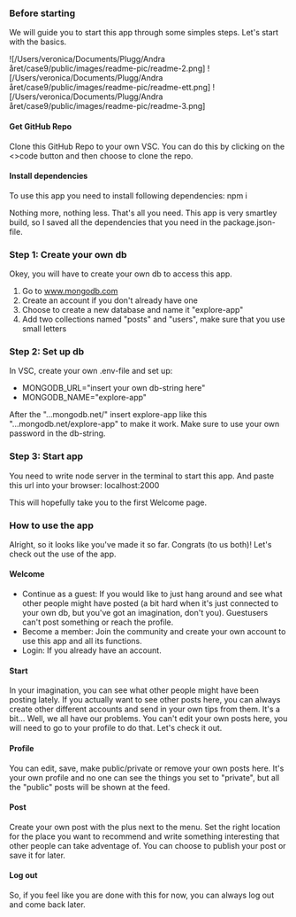 ### Before starting 
We will guide you to start this app through some simples steps. Let's start with the basics. 

![/Users/veronica/Documents/Plugg/Andra året/case9/public/images/readme-pic/readme-2.png]
![/Users/veronica/Documents/Plugg/Andra året/case9/public/images/readme-pic/readme-ett.png]
![/Users/veronica/Documents/Plugg/Andra året/case9/public/images/readme-pic/readme-3.png]

#### Get GitHub Repo
Clone this GitHub Repo to your own VSC. You can do this by clicking on the <>code button and then choose to clone the repo.

#### Install dependencies
To use this app you need to install following dependencies: 
npm i 

Nothing more, nothing less. That's all you need. This app is very smartley build, so I saved all the dependencies that you need in the package.json-file.

### Step 1: Create your own db
Okey, you will have to create your own db to access this app. 

1. Go to www.mongodb.com
2. Create an account if you don't already have one
3. Choose to create a new database and name it "explore-app"
4. Add two collections named "posts" and "users", make sure that you use small letters

### Step 2: Set up db
In VSC, create your own .env-file and set up:
* MONGODB_URL="insert your own db-string here"
* MONGODB_NAME="explore-app"

After the "...mongodb.net/" insert explore-app like this "...mongodb.net/explore-app" to make it work.
Make sure to use your own password in the db-string.

### Step 3: Start app
You need to write node server in the terminal to start this app. 
And paste this url into your browser: localhost:2000 

This will hopefully take you to the first Welcome page.

### How to use the app
Alright, so it looks like you've made it so far. Congrats (to us both)! Let's check out the use of the app.

#### Welcome
* Continue as a guest: If you would like to just hang around and see what other people might have posted (a bit hard when it's just connected to your own db, but you've got an imagination, don't you). Guestusers can't post something or reach the profile.
* Become a member: Join the community and create your own account to use this app and all its functions.
* Login: If you already have an account.

#### Start
In your imagination, you can see what other people might have been posting lately. If you actually want to see other posts here, you can always create other different accounts and send in your own tips from them. It's a bit... Well, we all have our problems. You can't edit your own posts here, you will need to go to your profile to do that. Let's check it out.

#### Profile
You can edit, save, make public/private or remove your own posts here. It's your own profile and no one can see the things you set to "private", but all the "public" posts will be shown at the feed. 

#### Post 
Create your own post with the plus next to the menu. Set the right location for the place you want to recommend and write something interesting that other people can take adventage of. You can choose to publish your post or save it for later. 

#### Log out
So, if you feel like you are done with this for now, you can always log out and come back later. 



